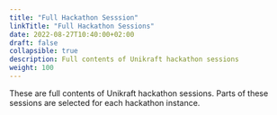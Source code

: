 ```yaml
---
title: "Full Hackathon Sesssion"
linkTitle: "Full Hackathon Sessions"
date: 2022-08-27T10:40:00+02:00
draft: false
collapsible: true
description: Full contents of Unikraft hackathon sessions
weight: 100
---
```


These are full contents of Unikraft hackathon sessions.
Parts of these sessions are selected for each hackathon instance.
